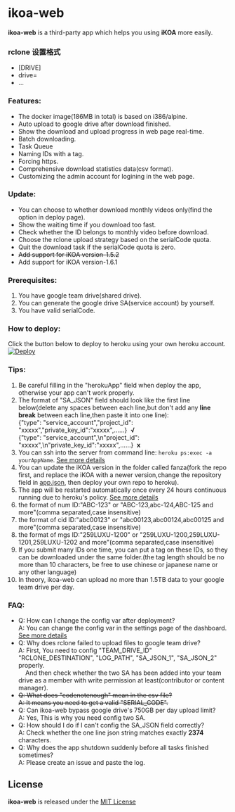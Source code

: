 # ikoa-web
**ikoa-web** is a third-party app which helps you using **iKOA** more easily.

### rclone 设置格式
* [DRIVE]
* drive=
* ...

### Features:
* The docker image(186MB in total) is based on i386/alpine.
* Auto upload to google drive after download finished.
* Show the download and upload progress in web page real-time.
* Batch downloading.
* Task Queue
* Naming IDs with a tag.
* Forcing https.
* Comprehensive download statistics data(csv format).
* Customizing the admin account for logining in the web page.

### Update:
* You can choose to whether download monthly videos only(find the option in deploy page).  
* Show the waiting time if you download too fast.  
* Check whether the ID belongs to monthly video before download.  
* Choose the rclone upload strategy based on the serialCode quota.  
* Quit the download task if the serialCode quota is zero.  
* ~~Add support for iKOA version-1.5.2~~ 
* Add support for iKOA version-1.6.1  


### Prerequisites:
1. You have google team drive(shared drive).
2. You can generate the google drive SA(service account) by yourself.  
3. You have valid serialCode.


### How to deploy:
Click the button below to deploy to heroku using your own heroku account.  
[![Deploy](https://www.herokucdn.com/deploy/button.svg)](https://heroku.com/deploy)



### Tips:
1. Be careful filling in the "herokuApp" field when deploy the app, otherwise your app can't work properly.
2. The format of "SA_JSON" field should look like the first line below(delete any spaces between each line,but don't add any **line break** between each line,then paste it into one line):  
  {"type": "service_account","project_id": "xxxxx","private_key_id":"xxxxx",......}&nbsp;&nbsp;**√**  
  {"type": "service_account",\n"project_id": "xxxxx",\n"private_key_id":"xxxxx",......}&nbsp;&nbsp;**x**
3. You can ssh into the server from command line:  `heroku ps:exec -a  yourAppName`. [See more details](https://devcenter.heroku.com/articles/heroku-cli)
4. You can update the iKOA version in the folder called fanza(fork the repo first, and replace the iKOA with a newer version,change the repository field in [app.json](app.json), then deploy your own repo to heroku).
5. The app will be restarted automatically once every 24 hours continuous running due to heroku's policy. [See more details](https://devcenter.heroku.com/articles/dynos#restarting)
6. the format of num ID:"ABC-123" or "ABC-123,abc-124,ABC-125 and more"(comma separated,case insensitive)
7. the format of cid ID:"abc00123" or "abc00123,abc00124,abc00125 and more"(comma separated,case insensitive)  
8. the format of mgs ID:"259LUXU-1200" or "259LUXU-1200,259LUXU-1201,259LUXU-1202 and more"(comma separated,case insensitive)  
9. If you submit many IDs one time, you can put a tag on these IDs, so they can be downloaded under the same folder.(the tag length should be no more than 10 characters, be free to use chinese or japanese name or any other language)
10. In theory, ikoa-web can upload no more than 1.5TB data to your google team drive per day.


### FAQ:
* Q: How can I change the config var after deployment?  
  A: You can change the config var in the settings page of the dashboard. [See more details](https://devcenter.heroku.com/articles/config-vars#managing-config-vars)
* Q: Why does rclone failed to upload files to google team drive?  
  A: First, You need to config "TEAM_DRIVE_ID" "RCLONE_DESTINATION", "LOG_PATH", "SA_JSON_1", "SA_JSON_2" properly.  
  &nbsp;&nbsp;&nbsp;&nbsp;And then check whether the two SA has been added into your team drive as a member with write permission at least(contributor or content manager).
* ~~Q: What does "codenotenough" mean in the csv file?~~    
  ~~A: It means you need to get a valid "SERIAL_CODE".~~
* Q: Can ikoa-web bypass google drive's 750GB per day upload limit?  
  A: Yes, This is why you need config two SA.
* Q: How should I do if I can't config the SA_JSON field correctly?  
  A: Check whether the one line json string matches exactly **2374** characters.
* Q: Why does the app shutdown suddenly before all tasks finished sometimes?  
  A: Please create an issue and paste the log.

## License
**ikoa-web** is released under the [MIT License](LICENSE)
